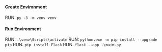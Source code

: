 #### Create Environment

RUN: `py -3 -m venv venv`

#### Run Environment

RUN: `.\venv\Scripts\activate`
RUN: `python.exe -m pip install --upgrade pip`
RUN: `pip install Flask`
RUN: `flask --app .\main.py`
